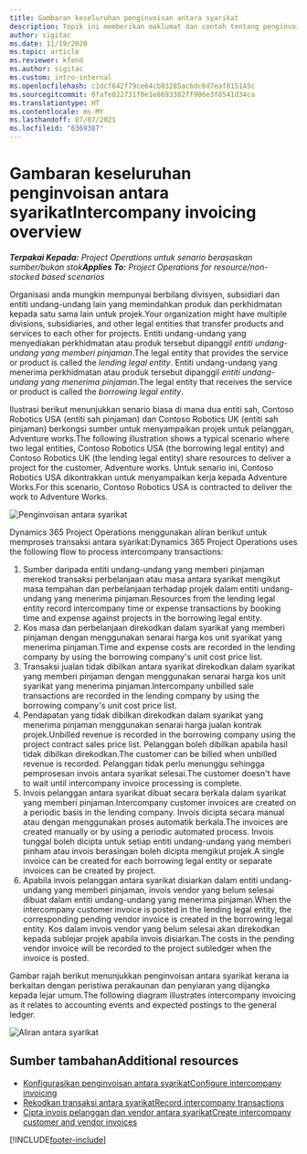 ```yaml
---
title: Gambaran keseluruhan penginvoisan antara syarikat
description: Topik ini memberikan maklumat dan contoh tentang penginvoisan antara syarikat untuk projek.
author: sigitac
ms.date: 11/19/2020
ms.topic: article
ms.reviewer: kfend
ms.author: sigitac
ms.custom: intro-internal
ms.openlocfilehash: c1dcf642f79ce64cb83285ac6dc6d7eaf815145c
ms.sourcegitcommit: 0fafe022731f0e1e8693382ff906e3f8541d34ca
ms.translationtype: HT
ms.contentlocale: ms-MY
ms.lasthandoff: 07/07/2021
ms.locfileid: "6369387"
---
```

# <a name="intercompany-invoicing-overview"></a><span data-ttu-id="07c51-103">Gambaran keseluruhan penginvoisan antara syarikat</span><span class="sxs-lookup"><span data-stu-id="07c51-103">Intercompany invoicing overview</span></span>

<span data-ttu-id="07c51-104">_**Terpakai Kepada:** Project Operations untuk senario berasaskan sumber/bukan stok_</span><span class="sxs-lookup"><span data-stu-id="07c51-104">_**Applies To:** Project Operations for resource/non-stocked based scenarios_</span></span>

<span data-ttu-id="07c51-105">Organisasi anda mungkin mempunyai berbilang divisyen, subsidiari dan entiti undang-undang lain yang memindahkan produk dan perkhidmatan kepada satu sama lain untuk projek.</span><span class="sxs-lookup"><span data-stu-id="07c51-105">Your organization might have multiple divisions, subsidiaries, and other legal entities that transfer products and services to each other for projects.</span></span> <span data-ttu-id="07c51-106">Entiti undang-undang yang menyediakan perkhidmatan atau produk tersebut dipanggil *entiti undang-undang yang memberi pinjaman*.</span><span class="sxs-lookup"><span data-stu-id="07c51-106">The legal entity that provides the service or product is called the *lending legal entity*.</span></span> <span data-ttu-id="07c51-107">Entiti undang-undang yang menerima perkhidmatan atau produk tersebut dipanggil *entiti undang-undang yang menerima pinjaman*.</span><span class="sxs-lookup"><span data-stu-id="07c51-107">The legal entity that receives the service or product is called the *borrowing legal entity*.</span></span>

<span data-ttu-id="07c51-108">Ilustrasi berikut menunjukkan senario biasa di mana dua entiti sah, Contoso Robotics USA (entiti sah pinjaman) dan Contoso Robotics UK (entiti sah pinjaman) berkongsi sumber untuk menyampaikan projek untuk pelanggan, Adventure works.</span><span class="sxs-lookup"><span data-stu-id="07c51-108">The following illustration shows a typical scenario where two legal entities, Contoso Robotics USA (the borrowing legal entity) and Contoso Robotics UK (the lending legal entity) share resources to deliver a project for the customer, Adventure works.</span></span> <span data-ttu-id="07c51-109">Untuk senario ini, Contoso Robotics USA dikontrakkan untuk menyampaikan kerja kepada Adventure Works.</span><span class="sxs-lookup"><span data-stu-id="07c51-109">For this scenario, Contoso Robotics USA is contracted to deliver the work to Adventure Works.</span></span>

![Penginvoisan antara syarikat](./media/IntercompanyScenario.png) 

<span data-ttu-id="07c51-111">Dynamics 365 Project Operations menggunakan aliran berikut untuk memproses transaksi antara syarikat:</span><span class="sxs-lookup"><span data-stu-id="07c51-111">Dynamics 365 Project Operations uses the following flow to process intercompany transactions:</span></span>

1. <span data-ttu-id="07c51-112">Sumber daripada entiti undang-undang yang memberi pinjaman merekod transaksi perbelanjaan atau masa antara syarikat mengikut masa tempahan dan perbelanjaan terhadap projek dalam entiti undang-undang yang menerima pinjaman.</span><span class="sxs-lookup"><span data-stu-id="07c51-112">Resources from the lending legal entity record intercompany time or expense transactions by booking time and expense against projects in the borrowing legal entity.</span></span>
2. <span data-ttu-id="07c51-113">Kos masa dan perbelanjaan direkodkan dalam syarikat yang memberi pinjaman dengan menggunakan senarai harga kos unit syarikat yang menerima pinjaman.</span><span class="sxs-lookup"><span data-stu-id="07c51-113">Time and expense costs are recorded in the lending company by using the borrowing company's unit cost price list.</span></span>
3. <span data-ttu-id="07c51-114">Transaksi jualan tidak dibilkan antara syarikat direkodkan dalam syarikat yang memberi pinjaman dengan menggunakan senarai harga kos unit syarikat yang menerima pinjaman.</span><span class="sxs-lookup"><span data-stu-id="07c51-114">Intercompany unbilled sale transactions are recorded in the lending company by using the borrowing company's unit cost price list.</span></span>
4. <span data-ttu-id="07c51-115">Pendapatan yang tidak dibilkan direkodkan dalam syarikat yang menerima pinjaman menggunakan senarai harga jualan kontrak projek.</span><span class="sxs-lookup"><span data-stu-id="07c51-115">Unbilled revenue is recorded in the borrowing company using the project contract sales price list.</span></span> <span data-ttu-id="07c51-116">Pelanggan boleh dibilkan apabila hasil tidak dibilkan direkodkan.</span><span class="sxs-lookup"><span data-stu-id="07c51-116">The customer can be billed when unbilled revenue is recorded.</span></span> <span data-ttu-id="07c51-117">Pelanggan tidak perlu menunggu sehingga pemprosesan invois antara syarikat selesai.</span><span class="sxs-lookup"><span data-stu-id="07c51-117">The customer doesn't have to wait until intercompany invoice processing is complete.</span></span>
5. <span data-ttu-id="07c51-118">Invois pelanggan antara syarikat dibuat secara berkala dalam syarikat yang memberi pinjaman.</span><span class="sxs-lookup"><span data-stu-id="07c51-118">Intercompany customer invoices are created on a periodic basis in the lending company.</span></span> <span data-ttu-id="07c51-119">Invois dicipta secara manual atau dengan menggunakan proses automatik berkala.</span><span class="sxs-lookup"><span data-stu-id="07c51-119">The invoices are created manually or by using a periodic automated process.</span></span> <span data-ttu-id="07c51-120">Invois tunggal boleh dicipta untuk setiap entiti undang-undang yang memberi pinham atau invois berasingan boleh dicipta mengikut projek.</span><span class="sxs-lookup"><span data-stu-id="07c51-120">A single invoice can be created for each borrowing legal entity or separate invoices can be created by project.</span></span>
6. <span data-ttu-id="07c51-121">Apabila invois pelanggan antara syarikat disiarkan dalam entiti undang-undang yang memberi pinjaman, invois vendor yang belum selesai dibuat dalam entiti undang-undang yang menerima pinjaman.</span><span class="sxs-lookup"><span data-stu-id="07c51-121">When the intercompany customer invoice is posted in the lending legal entity, the corresponding pending vendor invoice is created in the borrowing legal entity.</span></span> <span data-ttu-id="07c51-122">Kos dalam invois vendor yang belum selesai akan direkodkan kepada sublejar projek apabila invois disiarkan.</span><span class="sxs-lookup"><span data-stu-id="07c51-122">The costs in the pending vendor invoice will be recorded to the project subledger when the invoice is posted.</span></span>

<span data-ttu-id="07c51-123">Gambar rajah berikut menunjukkan penginvoisan antara syarikat kerana ia berkaitan dengan peristiwa perakaunan dan penyiaran yang dijangka kepada lejar umum.</span><span class="sxs-lookup"><span data-stu-id="07c51-123">The following diagram illustrates intercompany invoicing as it relates to accounting events and expected postings to the general ledger.</span></span>

![Aliran antara syarikat](./media/IntercompanyFlow.png)

## <a name="additional-resources"></a><span data-ttu-id="07c51-125">Sumber tambahan</span><span class="sxs-lookup"><span data-stu-id="07c51-125">Additional resources</span></span>

- [<span data-ttu-id="07c51-126">Konfigurasikan penginvoisan antara syarikat</span><span class="sxs-lookup"><span data-stu-id="07c51-126">Configure intercompany invoicing</span></span>](configure-intercompany-invoicing.md)
- [<span data-ttu-id="07c51-127">Rekodkan transaksi antara syarikat</span><span class="sxs-lookup"><span data-stu-id="07c51-127">Record intercompany transactions</span></span>](create-intercompany-transactions.md)
- [<span data-ttu-id="07c51-128">Cipta invois pelanggan dan vendor antara syarikat</span><span class="sxs-lookup"><span data-stu-id="07c51-128">Create intercompany customer and vendor invoices</span></span>](create-intercompany-customer-vendor-invoices.md)


[!INCLUDE[footer-include](../includes/footer-banner.md)]